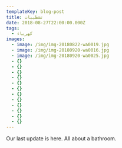 ```yaml
---
templateKey: blog-post
title: تشطيبات
date: 2018-08-27T22:00:00.000Z
tags:
  - كهرباء
images:
  - image: /img/img-20180822-wa0019.jpg
  - image: /img/img-20180920-wa0016.jpg
  - image: /img/img-20180920-wa0025.jpg
  - {}
  - {}
  - {}
  - {}
  - {}
  - {}
  - {}
  - {}
  - {}
  - {}
  - {}
  - {}
---
```

Our last update is here. All about a bathroom.
